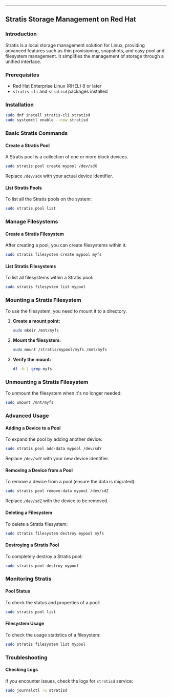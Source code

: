 

---

## Stratis Storage Management on Red Hat

### Introduction
Stratis is a local storage management solution for Linux, providing advanced features such as thin provisioning, snapshots, and easy pool and filesystem management. It simplifies the management of storage through a unified interface.

### Prerequisites
- Red Hat Enterprise Linux (RHEL) 8 or later
- `stratis-cli` and `stratisd` packages installed

### Installation
```sh
sudo dnf install stratis-cli stratisd
sudo systemctl enable --now stratisd
```

### Basic Stratis Commands

#### Create a Stratis Pool
A Stratis pool is a collection of one or more block devices.
```sh
sudo stratis pool create mypool /dev/sdX
```
Replace `/dev/sdX` with your actual device identifier.

#### List Stratis Pools
To list all the Stratis pools on the system:
```sh
sudo stratis pool list
```

### Manage Filesystems

#### Create a Stratis Filesystem
After creating a pool, you can create filesystems within it.
```sh
sudo stratis filesystem create mypool myfs
```

#### List Stratis Filesystems
To list all filesystems within a Stratis pool:
```sh
sudo stratis filesystem list mypool
```

### Mounting a Stratis Filesystem
To use the filesystem, you need to mount it to a directory.

1. **Create a mount point:**
   ```sh
   sudo mkdir /mnt/myfs
   ```

2. **Mount the filesystem:**
   ```sh
   sudo mount /stratis/mypool/myfs /mnt/myfs
   ```

3. **Verify the mount:**
   ```sh
   df -h | grep myfs
   ```

### Unmounting a Stratis Filesystem
To unmount the filesystem when it's no longer needed:
```sh
sudo umount /mnt/myfs
```

### Advanced Usage

#### Adding a Device to a Pool
To expand the pool by adding another device:
```sh
sudo stratis pool add-data mypool /dev/sdY
```
Replace `/dev/sdY` with your new device identifier.

#### Removing a Device from a Pool
To remove a device from a pool (ensure the data is migrated):
```sh
sudo stratis pool remove-data mypool /dev/sdZ
```
Replace `/dev/sdZ` with the device to be removed.

#### Deleting a Filesystem
To delete a Stratis filesystem:
```sh
sudo stratis filesystem destroy mypool myfs
```

#### Destroying a Stratis Pool
To completely destroy a Stratis pool:
```sh
sudo stratis pool destroy mypool
```

### Monitoring Stratis

#### Pool Status
To check the status and properties of a pool:
```sh
sudo stratis pool list
```

#### Filesystem Usage
To check the usage statistics of a filesystem:
```sh
sudo stratis filesystem list mypool
```

### Troubleshooting

#### Checking Logs
If you encounter issues, check the logs for `stratisd` service:
```sh
sudo journalctl -u stratisd
```


